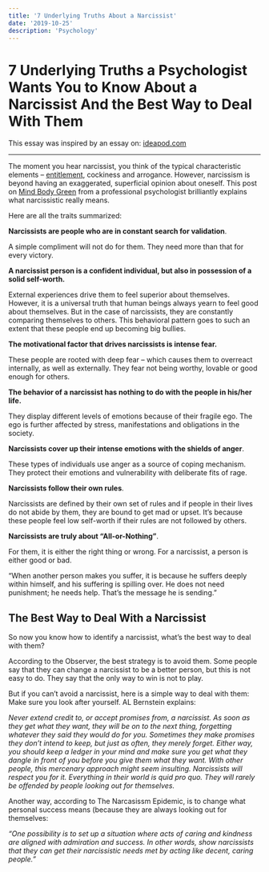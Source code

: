 ```yaml
---
title: '7 Underlying Truths About a Narcissist'
date: '2019-10-25'
description: 'Psychology'
---
```


# 7 Underlying Truths a Psychologist Wants You to Know About a Narcissist And the Best Way to Deal With Them

This essay was inspired by an essay on: [ideapod.com](https://ideapod.com/7-underlying-truths-psychologist-wants-know-narcissist-can-deal/)

---

The moment you hear narcissist, you think of the typical characteristic elements – [entitlement](https://ideapod.com/15-clear-signs-youre-suffering-from-self-entitlement/), cockiness and arrogance. However, narcissism is beyond having an exaggerated, superficial opinion about oneself. This post on [Mind Body Green](http://www.mindbodygreen.com/0-27567/7-underlying-truths-a-psychologist-wants-you-to-know-about-narcissistic-behavior.html) from a professional psychologist brilliantly explains what narcissistic really means.

Here are all the traits summarized:

**Narcissists are people who are in constant search for validation**.

A simple compliment will not do for them. They need more than that for every victory.

**A narcissist person is a confident individual, but also in possession of a solid self-worth.** 

External experiences drive them to feel superior about themselves. However, it is a universal truth that human beings always yearn to feel good about themselves. But in the case of narcissists, they are constantly comparing themselves to others. This behavioral pattern goes to such an extent that these people end up becoming big bullies.

**The motivational factor that drives narcissists is intense fear.**

These people are rooted with deep fear – which causes them to overreact internally, as well as externally. They fear not being worthy, lovable or good enough for others.

**The behavior of a narcissist has nothing to do with the people in his/her life.**

They display different levels of emotions because of their fragile ego. The ego is further affected by stress, manifestations and obligations in the society.

**Narcissists cover up their intense emotions with the shields of anger**.

These types of individuals use anger as a source of coping mechanism. They protect their emotions and vulnerability with deliberate fits of rage.

**Narcissists follow their own rules**.	

Narcissists are defined by their own set of rules and if people in their lives do not abide by them, they are bound to get mad or upset. It’s because these people feel low self-worth if their rules are not followed by others.

**Narcissists are truly about “All-or-Nothing”**.

For them, it is either the right thing or wrong. For a narcissist, a person is either good or bad.

“When another person makes you suffer, it is because he suffers deeply within himself, and his suffering is spilling over. He does not need punishment; he needs help. That’s the message he is sending.”

## The Best Way to Deal With a Narcissist

So now you know how to identify a narcissist, what’s the best way to deal with them?

According to the Observer, the best strategy is to avoid them. Some people say that they can change a narcissist to be a better person, but this is not easy to do. They say that the only way to win is not to play.

But if you can’t avoid a narcissist, here is a simple way to deal with them: Make sure you look after yourself. AL Bernstein explains:

*Never extend credit to, or accept promises from, a narcissist. As soon as they get what they want, they will be on to the next thing, forgetting whatever they said they would do for you. Sometimes they make promises they don’t intend to keep, but just as often, they merely forget. Either way, you should keep a ledger in your mind and make sure you get what they dangle in front of you before you give them what they want. With other people, this mercenary approach might seem insulting. Narcissists will respect you for it. Everything in their world is quid pro quo. They will rarely be offended by people looking out for themselves.*

Another way, according to The Narcasissm Epidemic, is to change what personal success means (because they are always looking out for themselves:

*“One possibility is to set up a situation where acts of caring and kindness are aligned with admiration and success. In other words, show narcissists that they can get their narcissistic needs met by acting like decent, caring people.”*